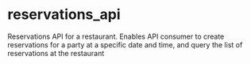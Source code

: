 # reservations_api
 Reservations API for a restaurant. Enables API consumer to create reservations for a party at a specific date and time, and query the list of reservations at the restaurant
